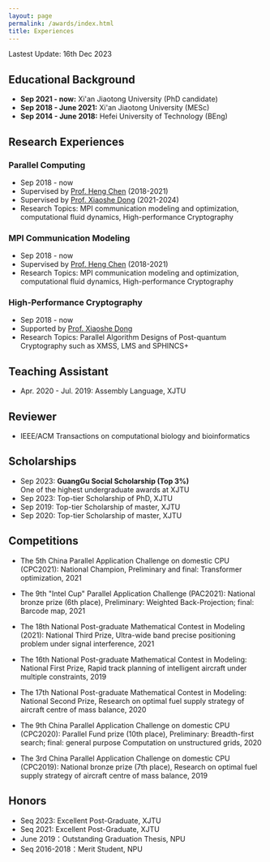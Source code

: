 ```yaml
---
layout: page
permalink: /awards/index.html
title: Experiences
---
```


Lastest Update: 16th Dec 2023 &nbsp; 
<!--[中文版本 (Chinese Version)](https://caihanlin.com/file/awards-zh/)-->

## Educational Background

- **Sep 2021 - now:** Xi'an Jiaotong University (PhD candidate)
- **Sep 2018 - June 2021:** Xi'an Jiaotong University (MESc)
- **Sep 2014 - June 2018:** Hefei University of Technology (BEng)

## Research Experiences
### Parallel Computing
- Sep 2018 - now
- Supervised by [Prof. Heng Chen](https://gr.xjtu.edu.cn/web/hengchen) (2018-2021)
- Supervised by [Prof. Xiaoshe Dong](http://www.xjtu.edu.cn/jsnr.jsp?urltype=tree.TreeTempUrl&wbtreeid=1632&wbwbxjtuteacherid=457) (2021-2024)
- Research Topics: MPI communication modeling and optimization, computational fluid dynamics, High-performance Cryptography<br>

### MPI Communication Modeling
- Sep 2018 - now
- Supervised by [Prof. Heng Chen](https://gr.xjtu.edu.cn/web/hengchen) (2018-2021)
- Research Topics: MPI communication modeling and optimization, computational fluid dynamics, High-performance Cryptography<br>

### High-Performance Cryptography
- Sep 2018 - now
- Supported by [Prof. Xiaoshe Dong](http://www.xjtu.edu.cn/jsnr.jsp?urltype=tree.TreeTempUrl&wbtreeid=1632&wbwbxjtuteacherid=457)
- Research Topics: Parallel Algorithm Designs of Post-quantum Cryptography such as XMSS, LMS and SPHINCS+<br>

## Teaching Assistant
- Apr. 2020 - Jul. 2019: Assembly Language, XJTU


## Reviewer

- IEEE/ACM Transactions on computational biology and bioinformatics

## Scholarships

- Sep 2023: **GuangGu Social Scholarship (Top 3%)**<br>One of the highest undergraduate awards at XJTU
- Sep 2023: Top-tier Scholarship of PhD, XJTU
- Sep 2019: Top-tier Scholarship of master, XJTU
- Sep 2020: Top-tier Scholarship of master, XJTU

## Competitions

- The 5th China Parallel Application Challenge on domestic CPU (CPC2021): National Champion, Preliminary and final: Transformer optimization, 2021

- The 9th "Intel Cup" Parallel Application Challenge (PAC2021): National bronze prize (6th place), Preliminary: Weighted Back-Projection; final: Barcode map, 2021

- The 18th National Post-graduate Mathematical Contest in Modeling (2021): National Third Prize, Ultra-wide band precise positioning problem under signal interference, 2021

- The 16th National Post-graduate Mathematical Contest in Modeling: National First Prize, Rapid track planning of intelligent aircraft under multiple constraints, 2019

- The 17th National Post-graduate Mathematical Contest in Modeling: National Second Prize, Research on optimal fuel supply strategy of aircraft centre of mass balance, 2020

- The 9th China Parallel Application Challenge on domestic CPU (CPC2020): Parallel Fund prize (10th place), Preliminary: Breadth-first search; final: general purpose Computation on unstructured grids, 2020

- The 3rd China Parallel Application Challenge on domestic CPU (CPC2019): National bronze prize (7th place), Research on optimal fuel supply strategy of aircraft centre of mass balance, 2019
  
## Honors

- Seq 2023: Excellent Post-Graduate, XJTU
- Seq 2021: Excellent Post-Graduate, XJTU
- June 2019：Outstanding Graduation Thesis, NPU 
- Seq 2016-2018：Merit Student, NPU
